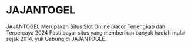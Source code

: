 # JAJANTOGEL
JAJANTOGEL Merupakan Situs Slot Online Gacor Terlengkap dan Terpercaya 2024 Pasti bayar situs yang memberikan banyak hadiah mulai sejak 2014. yuk Gabung di JAJANTOGLE.
